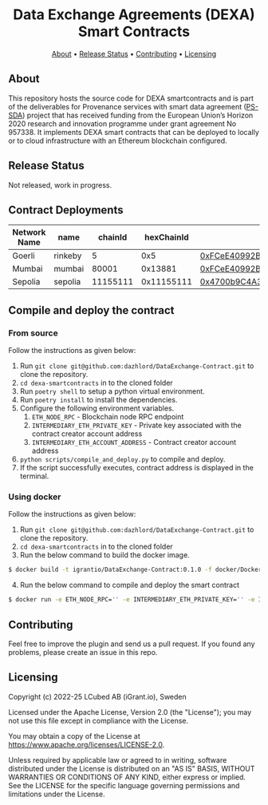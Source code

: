 <h1 align="center">
    Data Exchange Agreements (DEXA) Smart Contracts
</h1>

<p align="center">
  <a href="#about">About</a> •
  <a href="#release-status">Release Status</a> •
  <a href="#contributing">Contributing</a> •
  <a href="#licensing">Licensing</a>
</p>

## About

This repository hosts the source code for DEXA smartcontracts and is part of the deliverables for Provenance services with smart data agreement ([PS-SDA](https://ontochain.ngi.eu/content/ps-sda)) project that has received funding from the European Union’s Horizon 2020 research and innovation programme under grant agreement No 957338. It implements DEXA smart contracts that can be deployed to locally or to cloud infrastructure with an Ethereum blockchain configured.
## Release Status

Not released, work in progress.

## Contract Deployments


| Network Name | name    | chainId  | hexChainId | Registry Address                                                                                                                |
| ------------ | ------- | -------- | ---------- | ------------------------------------------------------------------------------------------------------------------------------- |
| Goerli       | rinkeby | 5        | 0x5        | [0xFCeE40992B9Bff888d2Faa0691878AD8D7567BA7](https://goerli.etherscan.io/address/0xFCeE40992B9Bff888d2Faa0691878AD8D7567BA7)    |
| Mumbai       | mumbai  | 80001    | 0x13881    | [0xFCeE40992B9Bff888d2Faa0691878AD8D7567BA7](https://mumbai.polygonscan.com/address/0xFCeE40992B9Bff888d2Faa0691878AD8D7567BA7) |
| Sepolia      | sepolia | 11155111 | 0x11155111 | [0x4700b9C4A340959AABb0da3FfCeb24123EE9FED6](https://sepolia.etherscan.io/address/0x4700b9C4A340959AABb0da3FfCeb24123EE9FED6)   |

## Compile and deploy the contract

### From source

Follow the instructions as given below:

1. Run `git clone git@github.com:dazhlord/DataExchange-Contract.git` to clone the repository.
2. `cd dexa-smartcontracts` in to the cloned folder
3. Run `poetry shell` to setup a python virtual environment.
4. Run `poetry install` to install the dependencies.
5. Configure the following environment variables.
   1. `ETH_NODE_RPC` - Blockchain node RPC endpoint
   2. `INTERMEDIARY_ETH_PRIVATE_KEY` - Private key associated with the contract creator account address
   3. `INTERMEDIARY_ETH_ACCOUNT_ADDRESS` - Contract creator account address
6. `python scripts/compile_and_deploy.py` to compile and deploy.
7. If the script successfully executes, contract address is displayed in the terminal.

### Using docker

Follow the instructions as given below:

1. Run `git clone git@github.com:dazhlord/DataExchange-Contract.git` to clone the repository.
2. `cd dexa-smartcontracts` in to the cloned folder
3. Run the below command to build the docker image.

```bash
$ docker build -t igrantio/DataExchange-Contract:0.1.0 -f docker/Dockerfile .
```

4. Run the below command to compile and deploy the smart contract

```bash
$ docker run -e ETH_NODE_RPC='' -e INTERMEDIARY_ETH_PRIVATE_KEY='' -e INTERMEDIARY_ETH_ACCOUNT_ADDRESS='' -it igrantio/dexa-smartcontracts:0.1.0
```

## Contributing

Feel free to improve the plugin and send us a pull request. If you found any problems, please create an issue in this repo.

## Licensing
Copyright (c) 2022-25 LCubed AB (iGrant.io), Sweden

Licensed under the Apache License, Version 2.0 (the "License"); you may not use this file except in compliance with the License.

You may obtain a copy of the License at https://www.apache.org/licenses/LICENSE-2.0.

Unless required by applicable law or agreed to in writing, software distributed under the License is distributed on an "AS IS" BASIS, WITHOUT WARRANTIES OR CONDITIONS OF ANY KIND, either express or implied. See the LICENSE for the specific language governing permissions and limitations under the License.

